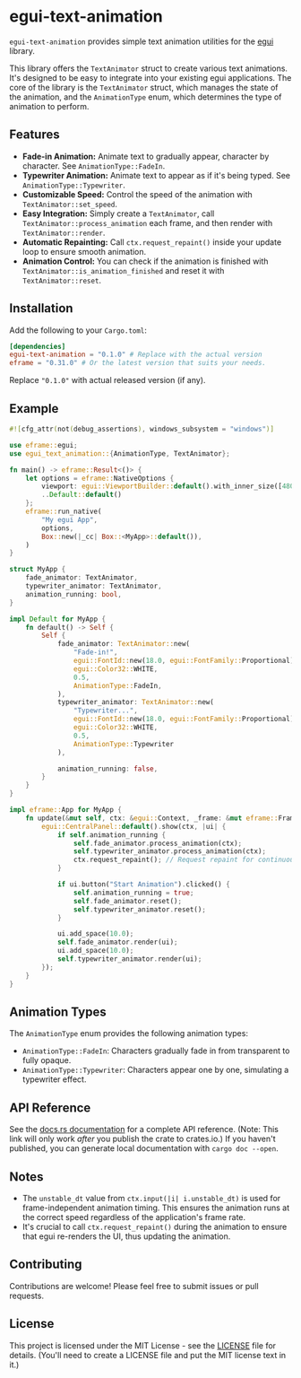 # egui-text-animation

`egui-text-animation` provides simple text animation utilities for the [egui](https://github.com/emilk/egui) library.

This library offers the `TextAnimator` struct to create various text animations. It's designed to be easy to integrate
into your existing egui applications. The core of the library is the `TextAnimator` struct, which manages the state of
the animation, and the `AnimationType` enum, which determines the type of animation to perform.

## Features

* **Fade-in Animation:** Animate text to gradually appear, character by character. See `AnimationType::FadeIn`.
* **Typewriter Animation:** Animate text to appear as if it's being typed. See `AnimationType::Typewriter`.
* **Customizable Speed:** Control the speed of the animation with `TextAnimator::set_speed`.
* **Easy Integration:** Simply create a `TextAnimator`, call `TextAnimator::process_animation` each frame, and then
  render with `TextAnimator::render`.
* **Automatic Repainting:** Call `ctx.request_repaint()` inside your update loop to ensure smooth animation.
* **Animation Control:** You can check if the animation is finished with `TextAnimator::is_animation_finished` and reset
  it with `TextAnimator::reset`.

## Installation

Add the following to your `Cargo.toml`:

```toml
[dependencies]
egui-text-animation = "0.1.0" # Replace with the actual version
eframe = "0.31.0" # Or the latest version that suits your needs.
```

Replace `"0.1.0"` with actual released version (if any).

## Example

```rust
#![cfg_attr(not(debug_assertions), windows_subsystem = "windows")]

use eframe::egui;
use egui_text_animation::{AnimationType, TextAnimator};

fn main() -> eframe::Result<()> {
    let options = eframe::NativeOptions {
        viewport: egui::ViewportBuilder::default().with_inner_size([480.0, 320.0]),
        ..Default::default()
    };
    eframe::run_native(
        "My egui App",
        options,
        Box::new(|_cc| Box::<MyApp>::default()),
    )
}

struct MyApp {
    fade_animator: TextAnimator,
    typewriter_animator: TextAnimator,
    animation_running: bool,
}

impl Default for MyApp {
    fn default() -> Self {
        Self {
            fade_animator: TextAnimator::new(
                "Fade-in!",
                egui::FontId::new(18.0, egui::FontFamily::Proportional),
                egui::Color32::WHITE,
                0.5,
                AnimationType::FadeIn,
            ),
            typewriter_animator: TextAnimator::new(
                "Typewriter...",
                egui::FontId::new(18.0, egui::FontFamily::Proportional),
                egui::Color32::WHITE,
                0.5,
                AnimationType::Typewriter
            ),

            animation_running: false,
        }
    }
}

impl eframe::App for MyApp {
    fn update(&mut self, ctx: &egui::Context, _frame: &mut eframe::Frame) {
        egui::CentralPanel::default().show(ctx, |ui| {
            if self.animation_running {
                self.fade_animator.process_animation(ctx);
                self.typewriter_animator.process_animation(ctx);
                ctx.request_repaint(); // Request repaint for continuous animation
            }

            if ui.button("Start Animation").clicked() {
                self.animation_running = true;
                self.fade_animator.reset();
                self.typewriter_animator.reset();
            }

            ui.add_space(10.0);
            self.fade_animator.render(ui);
            ui.add_space(10.0);
            self.typewriter_animator.render(ui);
        });
    }
}

```

## Animation Types

The `AnimationType` enum provides the following animation types:

* `AnimationType::FadeIn`: Characters gradually fade in from transparent to fully opaque.
* `AnimationType::Typewriter`: Characters appear one by one, simulating a typewriter effect.

## API Reference

See the [docs.rs documentation](<https://docs.rs/egui-text-animation>) for a complete API reference.  (Note: This link
will only work *after* you publish the crate to crates.io.) If you haven't published, you can generate local
documentation with `cargo doc --open`.

## Notes

* The `unstable_dt` value from `ctx.input(|i| i.unstable_dt)` is used for frame-independent animation timing. This
  ensures the animation runs at the correct speed regardless of the application's frame rate.
* It's crucial to call `ctx.request_repaint()` during the animation to ensure that egui re-renders the UI, thus updating
  the animation.

## Contributing

Contributions are welcome! Please feel free to submit issues or pull requests.

## License

This project is licensed under the MIT License - see the [LICENSE](LICENSE) file for details. (You'll need to create a
LICENSE file and put the MIT license text in it.)